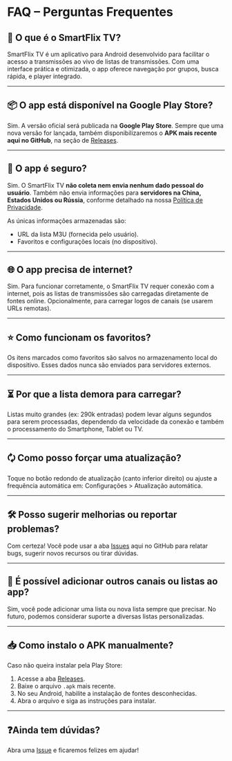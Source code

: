 # FAQ – Perguntas Frequentes

## 📱 O que é o SmartFlix TV?

SmartFlix TV é um aplicativo para Android desenvolvido para facilitar o acesso a transmissões ao vivo de listas de transmissões. Com uma interface prática e otimizada, o app oferece navegação por grupos, busca rápida, e player integrado.

---

## 📦 O app está disponível na Google Play Store?

Sim. A versão oficial será publicada na **Google Play Store**. Sempre que uma nova versão for lançada, também disponibilizaremos o **APK mais recente aqui no GitHub**, na seção de [Releases](https://github.com/CarlosEduardoAraujo/SmartFlixTV/releases).

---

## 🔐 O app é seguro?

Sim. O SmartFlix TV **não coleta nem envia nenhum dado pessoal do usuário**. Também não envia informações para **servidores na China, Estados Unidos ou Rússia**, conforme detalhado na nossa [Política de Privacidade](./PRIVACY.md).

As únicas informações armazenadas são:
- URL da lista M3U (fornecida pelo usuário).
- Favoritos e configurações locais (no dispositivo).

---

## 🌐 O app precisa de internet?

Sim. Para funcionar corretamente, o SmartFlix TV requer conexão com a internet, pois as listas de transmissões são carregadas diretamente de fontes online. Opcionalmente, para carregar logos de canais (se usarem URLs remotas).

---

## ⭐ Como funcionam os favoritos?

Os itens marcados como favoritos são salvos no armazenamento local do dispositivo. Esses dados nunca são enviados para servidores externos.

---

## ⏳ Por que a lista demora para carregar?

Listas muito grandes (ex: 290k entradas) podem levar alguns segundos para serem processadas, dependendo da velocidade da conexão e também o processamento do Smartphone, Tablet ou TV.

---

## 🗘 Como posso forçar uma atualização?

Toque no botão redondo de atualização (canto inferior direito) ou ajuste a frequência automática em:
Configurações > Atualização automática.

---

## 🛠️ Posso sugerir melhorias ou reportar problemas?

Com certeza! Você pode usar a aba [Issues](https://github.com/CarlosEduardoAraujo/SmartFlixTV/issues) aqui no GitHub para relatar bugs, sugerir novos recursos ou tirar dúvidas.

---

## 🧩 É possível adicionar outros canais ou listas ao app?

Sim, você pode adicionar uma lista ou nova lista sempre que precisar. No futuro, podemos considerar suporte a diversas listas personalizadas.

---

## 📥 Como instalo o APK manualmente?

Caso não queira instalar pela Play Store:

1. Acesse a aba [Releases](https://github.com/CarlosEduardoAraujo/SmartFlixTV/releases).
2. Baixe o arquivo `.apk` mais recente.
3. No seu Android, habilite a instalação de fontes desconhecidas.
4. Abra o arquivo e siga as instruções para instalar.

---

## ❓Ainda tem dúvidas?

Abra uma [Issue](https://github.com/CarlosEduardoAraujo/SmartFlixTV/issues) e ficaremos felizes em ajudar!

